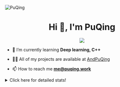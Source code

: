 ![PuQing](https://user-images.githubusercontent.com/27223114/171565019-9a56fae6-b08b-421f-99db-7e830da42371.png)

<h1 align="center">Hi 👋, I'm PuQing</h1>

<p align="center">
  <img src="https://github-widgetbox.vercel.app/api/profile?username=AndPuQing&data=followers,repositories,stars,commits"/>
</p>

- 🌱 I’m currently learning **Deep learning, C++**

- 👨‍💻 All of my projects are available at [AndPuQing](https://github.com/AndPuQing)

- 📫 How to reach me **me@puqing.work**

<details>
<summary>Click here for detailed stats!</summary>

<!--START_SECTION:waka-->
**I'm a Night 🦉** 

```text
🌞 Morning    34 commits     ██░░░░░░░░░░░░░░░░░░░░░░░   11.0% 
🌆 Daytime    110 commits    █████████░░░░░░░░░░░░░░░░   35.6% 
🌃 Evening    117 commits    █████████░░░░░░░░░░░░░░░░   37.86% 
🌙 Night      48 commits     ████░░░░░░░░░░░░░░░░░░░░░   15.53%

```


📊 **This Week I Spent My Time On** 

```text
💬 Programming Languages: 
Python                   14 hrs 38 mins      ████████████░░░░░░░░░░░░░   48.41% 
JavaScript               7 hrs 37 mins       ██████░░░░░░░░░░░░░░░░░░░   25.19% 
TypeScript               2 hrs 30 mins       ██░░░░░░░░░░░░░░░░░░░░░░░   8.28% 
JSON                     2 hrs 8 mins        █░░░░░░░░░░░░░░░░░░░░░░░░   7.06% 
Other                    1 hr 14 mins        █░░░░░░░░░░░░░░░░░░░░░░░░   4.1%

🔥 Editors: 
VS Code                  22 hrs 35 mins      ██████████████████░░░░░░░   74.7% 
PyCharm                  7 hrs 18 mins       ██████░░░░░░░░░░░░░░░░░░░   24.18% 
WebStorm                 16 mins             ░░░░░░░░░░░░░░░░░░░░░░░░░   0.88% 
DataSpell                4 mins              ░░░░░░░░░░░░░░░░░░░░░░░░░   0.24%

💻 Operating System: 
Windows                  23 hrs 55 mins      ███████████████████░░░░░░   79.11% 
Linux                    4 hrs 22 mins       ███░░░░░░░░░░░░░░░░░░░░░░   14.47% 
WSL                      1 hr 56 mins        █░░░░░░░░░░░░░░░░░░░░░░░░   6.41%

```


<!--END_SECTION:waka-->
</details>
